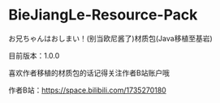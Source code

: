 # BieJiangLe-Resource-Pack
お兄ちゃんはおしまい！(别当欧尼酱了)材质包(Java移植至基岩)

目前版本：1.0.0

喜欢作者移植的材质包的话记得关注作者B站账户哦

作者B站：https://space.bilibili.com/1735270180
